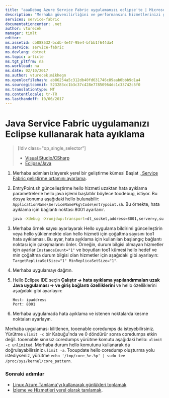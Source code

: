 ```yaml
---
title: "aaaDebug Azure Service Fabric uygulamanızı eclipse'te | Microsoft Docs"
description: "Merhaba güvenilirliğini ve performansını hizmetlerinizi geliştirmek ve bunları Eclipse'te yerel geliştirme kümede hata ayıklama tarafından geliştirin."
services: service-fabric
documentationcenter: .net
author: vturecek
manager: timlt
editor: 
ms.assetid: cb888532-bcdb-4e47-95e4-bfbb1f644da4
ms.service: service-fabric
ms.devlang: dotnet
ms.topic: article
ms.tgt_pltfrm: na
ms.workload: na
ms.date: 02/10/2017
ms.author: vturecek;mikhegn
ms.openlocfilehash: ab86254a5c312db40fd631746c89aab0bbb9d1a4
ms.sourcegitcommit: 523283cc1b3c37c428e77850964dc1c33742c5f0
ms.translationtype: MT
ms.contentlocale: tr-TR
ms.lasthandoff: 10/06/2017
---
```

# <a name="debug-your-java-service-fabric-application-using-eclipse"></a>Java Service Fabric uygulamanızı Eclipse kullanarak hata ayıklama
> [!div class="op_single_selector"]
> * [Visual Studio/CSharp](service-fabric-debugging-your-application.md) 
> * [Eclipse/Java](service-fabric-debugging-your-application-java.md)
> 

1. Merhaba adımları izleyerek yerel bir geliştirme kümesi Başlat [, Service Fabric geliştirme ortamını ayarlama](service-fabric-get-started-linux.md).

2. EntryPoint.sh güncelleştirme hello hizmeti uzaktan hata ayıklama parametrelerle hello java işlemi başlatılır böylece toodebug, istiyor. Bu dosya konumu aşağıdaki hello bulunabilir: ``ApplicationName\ServiceNamePkg\Code\entrypoint.sh``. Bu örnekte, hata ayıklama için bağlantı noktası 8001 ayarlanır.

    ```sh
    java -Xdebug -Xrunjdwp:transport=dt_socket,address=8001,server=y,suspend=y -Djava.library.path=$LD_LIBRARY_PATH -jar myapp.jar
    ```
3. Merhaba örnek sayısı ayarlayarak Hello uygulama bildirimi güncelleştirin veya hello yüklenmekte olan hello hizmeti için çoğaltma sayısını too1 hata ayıklaması. Bu ayar, hata ayıklama için kullanılan başlangıç bağlantı noktası için çakışmalarını önler. Örneğin, durum bilgisi olmayan hizmetler için ayarlar ``InstanceCount="1"`` ve boyutları too1 kümesi hello hedef ve min çoğaltma durum bilgisi olan hizmetler için aşağıdaki gibi ayarlayın: `` TargetReplicaSetSize="1" MinReplicaSetSize="1"``.

4. Merhaba uygulamayı dağıtın.

5. Hello Eclipse IDE seçin **Çalıştır -> hata ayıklama yapılandırmaları uzak Java uygulaması -> ve giriş bağlantı özelliklerini** ve hello özelliklerini aşağıdaki gibi ayarlayın:

   ```
   Host: ipaddress
   Port: 8001
   ```
6.  Merhaba uygulamada hata ayıklama ve istenen noktalarda kesme noktaları ayarlayın.

Merhaba uygulaması kilitlenen, tooenable coredumps da isteyebilirsiniz. Yürütme ``ulimit -c`` bir Kabuğu'nda ve 0 döndürür sonra coredumps etkin değil. tooenable sınırsız coredumps yürütme komutu aşağıdaki hello: ``ulimit -c unlimited``. Merhaba durum hello komutunu kullanarak da doğrulayabilirsiniz ``ulimit -a``.  Tooupdate hello coredump oluşturma yolu istediyseniz, yürütme ``echo '/tmp/core_%e.%p' | sudo tee /proc/sys/kernel/core_pattern``. 

### <a name="next-steps"></a>Sonraki adımlar

* [Linux Azure Tanılama'yı kullanarak günlükleri toplamak](service-fabric-diagnostics-how-to-setup-lad.md).
* [İzleme ve Hizmetleri yerel olarak tanılamak](service-fabric-diagnostics-how-to-monitor-and-diagnose-services-locally-linux.md).
